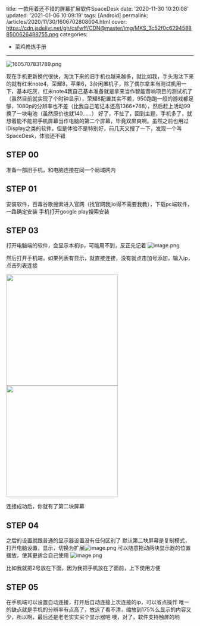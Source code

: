 title: 一款用着还不错的屏幕扩展软件SpaceDesk
date: '2020-11-30 10:20:08'
updated: '2021-01-06 10:09:19'
tags: [Android]
permalink: /articles/2020/11/30/1606702808004.html
cover: https://cdn.jsdelivr.net/gh/csfwff/CDN@master/img/MKS_3c52f0c62945888500626488755.png
categories: 
- 菜鸡修炼手册

---
![1605707831789.png](https://cdn.jsdelivr.net/gh/csfwff/CDN@master/img/MKS_3c52f0c62945888500626488755.png)

现在手机更新换代很快，淘汰下来的旧手机也越来越多，就比如我，手头淘汰下来的就有红米note4，荣耀8，苹果6，3台闲置机子，除了偶尔拿来当测试机用一下，基本吃灰，红米note4我自己基本准备就是拿来当作智能音响项目的测试机了（虽然目前就实现了个时钟显示），荣耀8配置其实不赖，950跑跑一般的游戏都足够，1080p的分辨率也不差（比我自己笔记本还高1366*768），然后赶上活动99换了一块电池（虽然原价也就140……）
好了，不扯了，回到主题，手机多了，就想着能不能把手机屏幕当作电脑的第二个屏幕，毕竟双屏爽啊。虽然之前也用过iDisplay之类的软件，但是体验不是特别好，前几天又搜了一下，发现一个叫SpaceDesk，体验还不错

## STEP 00

准备一部旧手机，和电脑连接在同一个局域网内

## STEP 01

安装软件，百毒谷歌搜索进入官网（找官网我jio得不需要我教），下载pc端软件，一路确定安装
手机打开google play搜索安装

## STEP 03

打开电脑端的软件，会显示本机ip，可能用不到，反正先记着
![image.png](https://cdn.jsdelivr.net/gh/csfwff/CDN@master/img/Za6_bb2a6ad87300057941485748059.png)

然后打开手机端，如果列表有显示，就直接连接，没有就点击加号添加，输入ip，点击列表连接

<img src =https://cdn.jsdelivr.net/gh/csfwff/CDN@master/img/47b_Screenshot20201130095956-3de72669.jpg width="300"/>

<img src =https://cdn.jsdelivr.net/gh/csfwff/CDN@master/img/d6Z_Screenshot20201130100010-7154e358.jpg width="300"/>

连接成功后，你就有了第二块屏幕

## STEP 04

之后的设置就跟普通的显示器设置没有任何区别了
默认第二块屏幕是复制模式，打开电脑设置，显示，切换为扩展![image.png](https://cdn.jsdelivr.net/gh/csfwff/CDN@master/img/txf_b05ccdd62653385031263039118.png)
可以随意拖动两块显示器的位置摆放，使其更适合自己使用
![image.png](https://cdn.jsdelivr.net/gh/csfwff/CDN@master/img/N20_3fdf41231047136117933011278.png)

比如我就把2号放在下面，因为我把手机放在了面前，上下使用方便

## STEP 05

在手机端可以设置自动连接，打开后自动连接上次连接的ip，可以省点操作
唯一的缺点就是手机的分辨率有点高了，放远了看不清，缩放到175%么显示的内容又少，所以啊，最后还是老老实实买个显示器吧
噢，对了，软件支持触屏的哟

